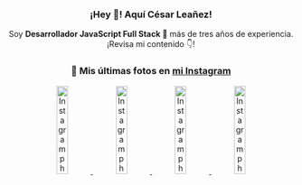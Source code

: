 <div align="center">

<h3>¡Hey 👋! Aquí César Leañez!</h3>

<p>Soy <strong>Desarrollador JavaScript Full Stack 🚀</strong> más de tres años de experiencia.<br />¡Revisa mi contenido 👇!</p>

### 📸 Mis últimas fotos en [mi Instagram](https://instagram.com/cesarsoftware.dev)


<a href='https://instagram.com/p/DKcTQWgxLum' target='_blank'>
  <img width='20%' src='https://instagram.fcmn2-1.fna.fbcdn.net/v/t51.2885-15/503849034_17919602952097059_4092165478866362923_n.jpg?stp=dst-jpg_e35_tt6&efg=eyJ2ZW5jb2RlX3RhZyI6IkZFRUQuaW1hZ2VfdXJsZ2VuLjE0NDB4MTQ0NS5zZHIuZjc1NzYxLmRlZmF1bHRfaW1hZ2UifQ&_nc_ht=instagram.fcmn2-1.fna.fbcdn.net&_nc_cat=103&_nc_oc=Q6cZ2QHLWU8UeBI7wuz2klU7ZXr1CJK0wiaJTAwbEeKcWGcssHl2HZO4P8QbQdssuhfgLnI&_nc_ohc=frRzQtnLpmwQ7kNvwEg_fYq&_nc_gid=TSuvnO6QP-aEkW-3Tn4Paw&edm=ACWDqb8BAAAA&ccb=7-5&ig_cache_key=MzY0Njg3NDQ4NDgzMDY4MjAyMg%3D%3D.3-ccb7-5&oh=00_AfM-jdEymVtHEfM4KwkwWwVDi_oaTN6MgftO1kkj1EFL-w&oe=6857E065&_nc_sid=ee9879' alt='Instagram photo' />
</a>
<a href='https://instagram.com/p/DKcTCZnuO-S' target='_blank'>
  <img width='20%' src='https://scontent.cdninstagram.com/v/t51.75761-15/503168549_17919602796097059_3346483577265803486_n.jpg?stp=dst-jpg_e15_tt6&_nc_cat=105&ig_cache_key=MzY0Njg3MzUyNjA5NTkwMDU2Mg%3D%3D.3-ccb1-7&ccb=1-7&_nc_sid=58cdad&efg=eyJ2ZW5jb2RlX3RhZyI6InhwaWRzLjE5MTZ4MTA3OC5zZHIifQ%3D%3D&_nc_ohc=6O2UpjHBbuwQ7kNvwFMyw-m&_nc_oc=Adn4_qdxps9Q4TzqAEFVOtQkf2vzsZ4jKNlu7SVU9ZlBadktt_nX8Uceh3ktIMY_TXo&_nc_ad=z-m&_nc_cid=0&_nc_zt=23&_nc_ht=scontent.cdninstagram.com&_nc_gid=TSuvnO6QP-aEkW-3Tn4Paw&oh=00_AfPvR5lEVO82VI5yKcI5KmlXE2PPDGC5xCVSOxnyuZwFdg&oe=6857E6E3' alt='Instagram photo' />
</a>
<a href='https://instagram.com/p/DIt9Oknp-PZ' target='_blank'>
  <img width='20%' src='https://instagram.fcmn2-1.fna.fbcdn.net/v/t51.2885-15/491444712_17914409433097059_55076089485466172_n.jpg?stp=dst-jpg_e35_tt6&efg=eyJ2ZW5jb2RlX3RhZyI6IkZFRUQuaW1hZ2VfdXJsZ2VuLjU1MngzNDEuc2RyLmY3NTc2MS5kZWZhdWx0X2ltYWdlIn0&_nc_ht=instagram.fcmn2-1.fna.fbcdn.net&_nc_cat=103&_nc_oc=Q6cZ2QHLWU8UeBI7wuz2klU7ZXr1CJK0wiaJTAwbEeKcWGcssHl2HZO4P8QbQdssuhfgLnI&_nc_ohc=WSJR2qFA_UMQ7kNvwFOupMa&_nc_gid=TSuvnO6QP-aEkW-3Tn4Paw&edm=ACWDqb8BAAAA&ccb=7-5&ig_cache_key=MzYxNTgxNTM1ODA3ODI0Nzg5Nw%3D%3D.3-ccb7-5&oh=00_AfNE_OvhM0GKL2ZoGWBUmch1saH0f9rfsOYG9Ub3bwzmnA&oe=6857D46B&_nc_sid=ee9879' alt='Instagram photo' />
</a>
<a href='https://instagram.com/p/DICt8_ruj1K' target='_blank'>
  <img width='20%' src='https://scontent.cdninstagram.com/v/t51.71878-15/487811720_2261442050918393_7784971145546330846_n.jpg?stp=dst-jpg_e15_tt6&_nc_cat=104&ig_cache_key=MzYwMzY0NDc1NTQ5MDc4MjUzOA%3D%3D.3-ccb1-7&ccb=1-7&_nc_sid=58cdad&efg=eyJ2ZW5jb2RlX3RhZyI6InhwaWRzLjY0MHgxMTU2LnNkciJ9&_nc_ohc=k13rZG9lblMQ7kNvwEMbVLK&_nc_oc=AdnaAeij76p_AhxyN1jYkDUk4kyber96tz9inggABENHmw9VxRCtR0lU_Wt4z_aTBas&_nc_ad=z-m&_nc_cid=0&_nc_zt=23&_nc_ht=scontent.cdninstagram.com&_nc_gid=TSuvnO6QP-aEkW-3Tn4Paw&oh=00_AfO8tUbMpECnK5RKV1xoK-4XmYDpK_1rFp1rPaF-QsesKg&oe=6857F964' alt='Instagram photo' />
</a>

</div>
